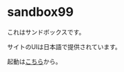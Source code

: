 # sandbox99
これはサンドボックスです。

サイトのUIは日本語で提供されています。

起動は[こちら](https://echo295s.github.io/sandbox99/)から。
